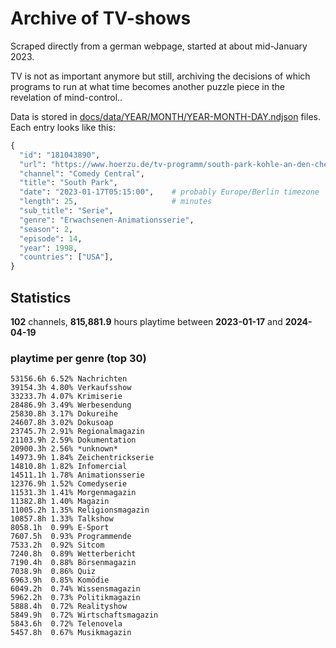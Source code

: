 # Archive of TV-shows

Scraped directly from a german webpage, started at about mid-January 2023.

TV is not as important anymore but still, archiving the decisions of which programs to run at what time
becomes another puzzle piece in the revelation of mind-control.. 

Data is stored in [docs/data/YEAR/MONTH/YEAR-MONTH-DAY.ndjson](docs/data/) files. 
Each entry looks like this:

```python
{
  "id": "181043890", 
  "url": "https://www.hoerzu.de/tv-programm/south-park-kohle-an-den-chefkoch/bid_181043890/", 
  "channel": "Comedy Central", 
  "title": "South Park", 
  "date": "2023-01-17T05:15:00",    # probably Europe/Berlin timezone 
  "length": 25,                     # minutes 
  "sub_title": "Serie", 
  "genre": "Erwachsenen-Animationsserie", 
  "season": 2, 
  "episode": 14, 
  "year": 1998, 
  "countries": ["USA"],
}
```

## Statistics

**102** channels, **815,881.9** hours playtime between **2023-01-17** and **2024-04-19**


### playtime per genre (top 30)

    53156.6h 6.52% Nachrichten
    39154.3h 4.80% Verkaufsshow
    33233.7h 4.07% Krimiserie
    28486.9h 3.49% Werbesendung
    25830.8h 3.17% Dokureihe
    24607.8h 3.02% Dokusoap
    23745.7h 2.91% Regionalmagazin
    21103.9h 2.59% Dokumentation
    20900.3h 2.56% *unknown*
    14973.9h 1.84% Zeichentrickserie
    14810.8h 1.82% Infomercial
    14511.1h 1.78% Animationsserie
    12376.9h 1.52% Comedyserie
    11531.3h 1.41% Morgenmagazin
    11382.8h 1.40% Magazin
    11005.2h 1.35% Religionsmagazin
    10857.8h 1.33% Talkshow
    8058.1h  0.99% E-Sport
    7607.5h  0.93% Programmende
    7533.2h  0.92% Sitcom
    7240.8h  0.89% Wetterbericht
    7190.4h  0.88% Börsenmagazin
    7038.9h  0.86% Quiz
    6963.9h  0.85% Komödie
    6049.2h  0.74% Wissensmagazin
    5962.2h  0.73% Politikmagazin
    5888.4h  0.72% Realityshow
    5849.9h  0.72% Wirtschaftsmagazin
    5843.6h  0.72% Telenovela
    5457.8h  0.67% Musikmagazin
